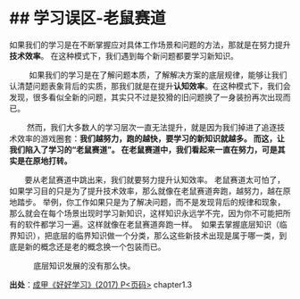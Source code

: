 # \## 学习误区-老鼠赛道

如果我们的学习是在不断掌握应对具体工作场景和问题的方法，那就是在努力提升**技术效率**。 在这种模式下，我们遇到每个新问题都要学习新知识。

         如果我们的学习是在了解问题本质，了解解决方案的底层规律，能够让我们认清楚问题表象背后的实质，那我们就是在提升**认知效率**。在这种模式下，我们会发现，很多看似全新的问题，其实只不过是狡猾的旧问题换了一身装扮再次出现而已。

        然而，我们大多数人的学习层次一直无法提升，就是因为我们掉进了追逐技术效率的游戏圈套：**我们越努力，跑的越快，要学习的新知识就越多。 而这，让我们陷入了学习的“老鼠赛道”。 在老鼠赛道中，我们看起来一直在努力，可是其实是在原地打转。**

       要从老鼠赛道中跳出来，我们就要努力提升认知效率。
老鼠赛道太可怕了，如果学习目的只是为了提升技术效率，那么就像在老鼠赛道奔跑，越努力，越在原地踏步。 举例，你工作如果只是为了解决问题，而不是发现背后的规律和现象，那么就会在每个场景出现时学习新知识，这样知识永远学不完，因为你不可能把所有的软件都学习一遍。这样就像在老鼠赛道奔跑一样。  如果去掌握底层知识（临界知识），把底层的临界知识做一个分类，那么这些新技术出现是属于哪一类，到底是新的概念还是老的概念换一个包装而已。

           底层知识发展的没有那么快。

**出处**：[成甲《好好学习》(2017) P<页码>](zotero://select/library/items/BWZ4R3DM) chapter1.3
